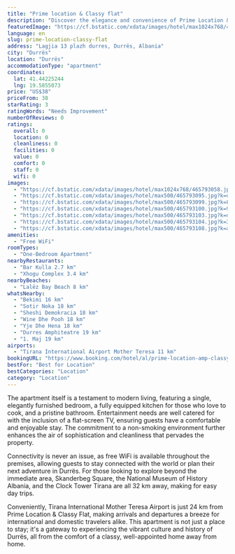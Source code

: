 ```yaml
---
title: "Prime location & Classy flat"
description: "Discover the elegance and convenience of Prime Location & Classy Flat, a distinguished choice for travelers seeking a blend of comfort and style in Durrës."
featuredImage: "https://cf.bstatic.com/xdata/images/hotel/max1024x768/465793058.jpg?k=3e64086ef1f86818a154d4051ad192823ffa63bb35f9362cd2f88f2714e1a786&o=&hp=1"
language: en
slug: prime-location-classy-flat
address: "Lagjia 13 plazh durres, Durrës, Albania"
city: "Durrës"
location: "Durrës"
accommodationType: "apartment"
coordinates:
  lat: 41.44225244
  lng: 19.5855073
price: "US$38"
priceFrom: 38
starRating: 3
ratingWords: "Needs Improvement"
numberOfReviews: 0
ratings:
  overall: 0
  location: 0
  cleanliness: 0
  facilities: 0
  value: 0
  comfort: 0
  staff: 0
  wifi: 0
images:
  - "https://cf.bstatic.com/xdata/images/hotel/max1024x768/465793058.jpg?k=3e64086ef1f86818a154d4051ad192823ffa63bb35f9362cd2f88f2714e1a786&o=&hp=1"
  - "https://cf.bstatic.com/xdata/images/hotel/max500/465793095.jpg?k=d4a03007d1409abc1a48bc14a31507e1dc2febbbf7b0f7f9d1a258201069dff2&o=&hp=1"
  - "https://cf.bstatic.com/xdata/images/hotel/max500/465793099.jpg?k=893eb67697ba71a5adf390c9a37a9f5e2036ce11389a5d80bd732f8e32a626e6&o=&hp=1"
  - "https://cf.bstatic.com/xdata/images/hotel/max500/465793100.jpg?k=9f5992a70128bbc835ee5ed7671605554efd259188ece376f0185b77ce6b1fac&o=&hp=1"
  - "https://cf.bstatic.com/xdata/images/hotel/max500/465793103.jpg?k=df613d8fbd39fc38f33222a72f4a5f8149e4d738f328339b49036936826a04b4&o=&hp=1"
  - "https://cf.bstatic.com/xdata/images/hotel/max500/465793104.jpg?k=3611d84cfdee5dca78e8bb4f8076b4a63e409a4d8db314ef9e767d1620502bfd&o=&hp=1"
  - "https://cf.bstatic.com/xdata/images/hotel/max500/465793108.jpg?k=a644a55b3fc00221c6aec46079da29c2ca9d3a03a2d69c2f1d23dc6960a78eac&o=&hp=1"
amenities:
  - "Free WiFi"
roomTypes:
  - "One-Bedroom Apartment"
nearbyRestaurants:
  - "Bar Kulla 2.7 km"
  - "Xhogu Complex 3.4 km"
nearbyBeaches:
  - "Lalëz Bay Beach 8 km"
whatsNearby:
  - "Bekimi 16 km"
  - "Sotir Noka 18 km"
  - "Sheshi Demokracia 18 km"
  - "Wine Dhe Pooh 18 km"
  - "Yje Dhe Hena 18 km"
  - "Durres Amphiteatre 19 km"
  - "1. Maj 19 km"
airports:
  - "Tirana International Airport Mother Teresa 11 km"
bookingURL: "https://www.booking.com/hotel/al/prime-location-amp-classy-flat.en-gb.html?aid=8035640"
bestFor: "Best for Location"
bestCategories: "Location"
category: "Location"
---
```


The apartment itself is a testament to modern living, featuring a single, elegantly furnished bedroom, a fully equipped kitchen for those who love to cook, and a pristine bathroom. Entertainment needs are well catered for with the inclusion of a flat-screen TV, ensuring guests have a comfortable and enjoyable stay. The commitment to a non-smoking environment further enhances the air of sophistication and cleanliness that pervades the property.

Connectivity is never an issue, as free WiFi is available throughout the premises, allowing guests to stay connected with the world or plan their next adventure in Durrës. For those looking to explore beyond the immediate area, Skanderbeg Square, the National Museum of History Albania, and the Clock Tower Tirana are all 32 km away, making for easy day trips.

Conveniently, Tirana International Mother Teresa Airport is just 24 km from Prime Location & Classy Flat, making arrivals and departures a breeze for international and domestic travelers alike. This apartment is not just a place to stay; it's a gateway to experiencing the vibrant culture and history of Durrës, all from the comfort of a classy, well-appointed home away from home.